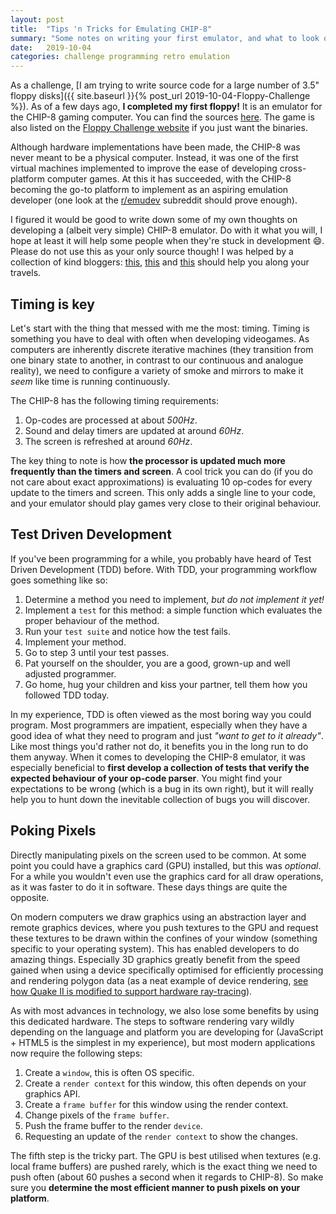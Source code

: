 ```yaml
---
layout: post
title:  "Tips 'n Tricks for Emulating CHIP-8"
summary: "Some notes on writing your first emulator, and what to look out for."
date:   2019-10-04
categories: challenge programming retro emulation
---
```


As a challenge, [I am trying to write source code for a large number of 3.5" floppy disks]({{ site.baseurl }}{% post_url 2019-10-04-Floppy-Challenge %}). As of a few days ago, **I completed my first floppy!** It is an emulator for the CHIP-8 gaming computer. You can find the sources [here](https://github.com/LucvandenBrand/FloppyChallenge/tree/master/floppies/chip-8-emu). The game is also listed on the [Floppy Challenge website](https://floppychallenge.com) if you just want the binaries.

Although hardware implementations have been made, the CHIP-8 was never meant to be a physical computer. Instead, it was one of the first virtual machines implemented to improve the ease of developing cross-platform computer games. At this it has succeeded, with the CHIP-8 becoming the go-to platform to implement as an aspiring emulation developer (one look at the [r/emudev](https://www.reddit.com/r/EmuDev/) subreddit should prove enough).

I figured it would be good to write down some of my own thoughts on developing a (albeit very simple) CHIP-8 emulator. Do with it what you will, I hope at least it will help some people when they're stuck in development 😄. Please do not use this as your only source though! I was helped by a collection of kind bloggers: [this](), [this]() and [this]() should help you along your travels.

## Timing is key
Let's start with the thing that messed with me the most: timing. Timing is something you have to deal with often when developing videogames. As computers are inherently discrete iterative machines (they transition from one binary state to another, in contrast to our continuous and analogue reality), we need to configure a variety of smoke and mirrors to make it _seem_ like time is running continuously.

The CHIP-8 has the following timing requirements:
1. Op-codes are processed at about _500Hz_.
2. Sound and delay timers are updated at around _60Hz_.
3. The screen is refreshed at around _60Hz_.

The key thing to note is how **the processor is updated much more frequently than the timers and screen**. A cool trick you can do (if you do not care about exact approximations) is evaluating 10 op-codes for every update to the timers and screen. This only adds a single line to your code, and your emulator should play games very close to their original behaviour.

## Test Driven Development
If you've been programming for a while, you probably have heard of Test Driven Development (TDD) before. With TDD, your programming workflow goes something like so:

1. Determine a method you need to implement, _but do not implement it yet!_
2. Implement a `test` for this method: a simple function which evaluates the proper behaviour of the method.
3. Run your `test suite` and notice how the test fails.
4. Implement your method.
5. Go to step 3 until your test passes.
6. Pat yourself on the shoulder, you are a good, grown-up and well adjusted programmer.
7. Go home, hug your children and kiss your partner, tell them how you followed TDD today.

In my experience, TDD is often viewed as the most boring way you could program. Most programmers are impatient, especially when they have a good idea of what they need to program and just _"want to get to it already"_. Like most things you'd rather not do, it benefits you in the long run to do them anyway. When it comes to developing the CHIP-8 emulator, it was especially beneficial to **first develop a collection of tests that verify the expected behaviour of your op-code parser**. You might find your expectations to be wrong (which is a bug in its own right), but it will really help you to hunt down the inevitable collection of bugs you will discover.

## Poking Pixels
Directly manipulating pixels on the screen used to be common. At some point you could have a graphics card (GPU) installed, but this was _optional_. For a while you wouldn't even use the graphics card for all draw operations, as it was faster to do it in software. These days things are quite the opposite.

On modern computers we draw graphics using an abstraction layer and remote graphics devices, where you push textures to the GPU and request these textures to be drawn within the confines of your window (something specific to your operating system). This has enabled developers to do amazing things. Especially 3D graphics greatly benefit from the speed gained when using a device specifically optimised for efficiently processing and rendering polygon data (as a neat example of device rendering, [see how Quake II is modified to support hardware ray-tracing](https://www.youtube.com/watch?v=unGtBbhaPeU)).

As with most advances in technology, we also lose some benefits by using this dedicated hardware. The steps to software rendering vary wildly depending on the language and platform you are developing for (JavaScript + HTML5 is the simplest in my experience), but most modern applications now require the following steps:

1. Create a `window`, this is often OS specific.
2. Create a `render context` for this window, this often depends on your graphics API.
3. Create a `frame buffer` for this window using the render context.
4. Change pixels of the `frame buffer`.
5. Push the frame buffer to the render `device`.
6. Requesting an update of the `render context` to show the changes.

The fifth step is the tricky part. The GPU is best utilised when textures (e.g. local frame buffers) are pushed rarely, which is the exact thing we need to push often (about 60 pushes a second when it regards to CHIP-8). So make sure you **determine the most efficient manner to push pixels on your platform**. 